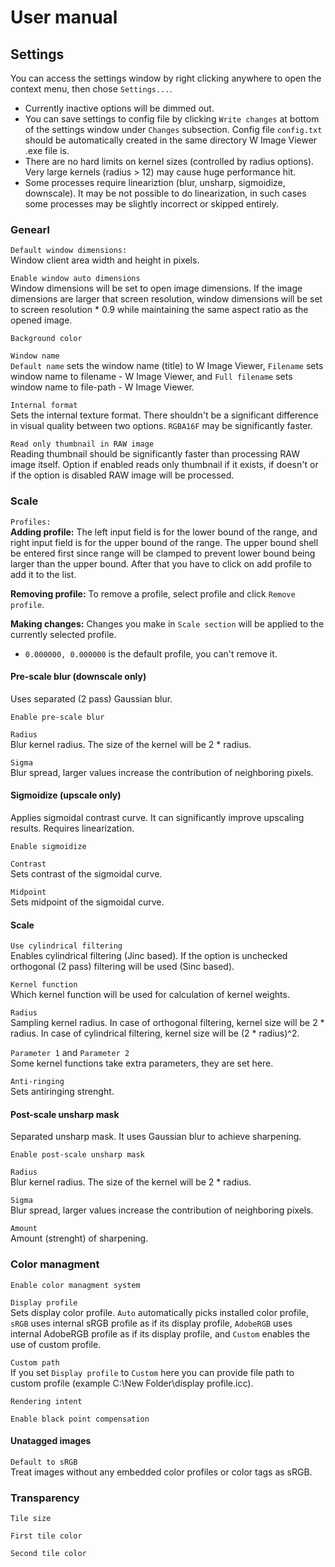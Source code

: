# User manual

## Settings

You can access the settings window by right clicking anywhere to open the context menu, then chose `Settings...`.

- Currently inactive options will be dimmed out.
- You can save settings to config file by clicking `Write changes` at bottom of the settings window under `Changes` subsection. Config file `config.txt` should be automatically created in the same directory W Image Viewer .exe file is.
- There are no hard limits on kernel sizes (controlled by radius options). Very large kernels (radius > 12) may cause huge performance hit.
- Some processes require lineariztion (blur, unsharp, sigmoidize, downscale). It may be not possible to do linearization, in such cases some processes may be slightly incorrect or skipped entirely.

### Genearl

`Default window dimensions:`  
Window client area width and height in pixels.

`Enable window auto dimensions`  
Window dimensions will be set to open image dimensions. If the image dimensions are larger that screen resolution, window dimensions will be set to screen resolution * 0.9 while maintaining the same aspect ratio as the opened image.

`Background color`

`Window name`  
`Default name` sets the window name (title) to W Image Viewer, `Filename` sets window name to filename - W Image Viewer, and `Full filename` sets window name to file-path - W Image Viewer.

`Internal format`  
Sets the internal texture format. There shouldn't be a significant difference in visual quality between two options. `RGBA16F` may be significantly faster.

`Read only thumbnail in RAW image`  
Reading thumbnail should be significantly faster than processing RAW image itself. Option if enabled reads only thumbnail if it exists, if doesn't or if the option is disabled RAW image will be processed.

### Scale

`Profiles:`  
**Adding profile:** The left input field is for the lower bound of the range, and right input field is for the upper bound of the range. The upper bound shell be entered first since range will be clamped to prevent lower bound being larger than the upper bound. After that you have to click on add profile to add it to the list.

**Removing profile:** To remove a profile, select profile and click `Remove profile`.

**Making changes:** Changes you make in `Scale section` will be applied to the currently selected profile.

- `0.000000, 0.000000` is the default profile, you can't remove it.

#### Pre-scale blur (downscale only)
Uses separated (2 pass) Gaussian blur.

`Enable pre-scale blur`

`Radius`  
Blur kernel radius. The size of the kernel will be 2 * radius.

`Sigma`  
Blur spread, larger values increase the contribution of neighboring pixels.

#### Sigmoidize (upscale only)
Applies sigmoidal contrast curve. It can significantly improve upscaling results. Requires linearization.

`Enable sigmoidize`

`Contrast`  
Sets contrast of the sigmoidal curve.

`Midpoint`  
Sets midpoint of the sigmoidal curve.

#### Scale

`Use cylindrical filtering`  
Enables cylindrical filtering (Jinc based). If the option is unchecked orthogonal (2 pass) filtering will be used (Sinc based).

`Kernel function`  
Which kernel function will be used for calculation of kernel weights.

`Radius`  
Sampling kernel radius. In case of orthogonal filtering, kernel size will be 2 * radius. In case of cylindrical filtering, kernel size will be (2 * radius)^2.

`Parameter 1` and `Parameter 2`  
Some kernel functions take extra parameters, they are set here.

`Anti-ringing`   
Sets antiringing strenght.

#### Post-scale unsharp mask
Separated unsharp mask. It uses Gaussian blur to achieve sharpening.

`Enable post-scale unsharp mask`

`Radius`  
Blur kernel radius. The size of the kernel will be 2 * radius.

`Sigma`  
Blur spread, larger values increase the contribution of neighboring pixels.

`Amount`  
Amount (strenght) of sharpening.

### Color managment

`Enable color managment system`

`Display profile`  
Sets display color profile. `Auto` automatically picks installed color profile, `sRGB` uses internal sRGB profile as if its display profile, `AdobeRGB` uses internal AdobeRGB profile as if its display profile, and `Custom` enables the use of custom profile.

`Custom path`  
If you set `Display profile` to `Custom` here you can provide file path to custom profile (example C:\New Folder\display profile.icc).

`Rendering intent`

`Enable black point compensation`

#### Unatagged images

`Default to sRGB`  
Treat images without any embedded color profiles or color tags as sRGB.

### Transparency

`Tile size`

`First tile color`

`Second tile color`
